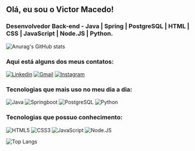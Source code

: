 
## Olá, eu sou o Victor Macedo!
### Desenvolvedor Back-end - Java | Spring | PostgreSQL | HTML | CSS | JavaScript | Node.JS | Python.

![Anurag's GitHub stats](https://github-readme-stats.vercel.app/api?username=victormacedov&show_icons=true&theme=white)

### Aqui está alguns dos meus contatos:
[![Linkedin](https://img.shields.io/badge/LinkedIn-0077B5?style=for-the-badge&logo=linkedin&logoColor=white)](https://www.linkedin.com/in/victormacedov/)
[![Gmail](https://img.shields.io/badge/Gmail-D14836?style=for-the-badge&logo=gmail&logoColor=white)](mailto:victormacedo1001@gmail.com)
[![Instagram](https://img.shields.io/badge/Instagram-E4405F?style=for-the-badge&logo=instagram&logoColor=white)](https://www.instagram.com/victormacedov/)


### Tecnologias que mais uso no meu dia a dia:

![Java](https://img.shields.io/badge/Java-ED8B00?style=for-the-badge&logo=openjdk&logoColor=white)
![Springboot](https://img.shields.io/badge/Spring-6DB33F?style=for-the-badge&logo=spring&logoColor=white)
![PostgreSQL](https://img.shields.io/badge/PostgreSQL-316192?style=for-the-badge&logo=postgresql&logoColor=white)
![Python](https://img.shields.io/badge/Python-3776AB?style=for-the-badge&logo=python&logoColor=white)

### Tecnologias que possuo conhecimento:

![HTML5](https://img.shields.io/badge/HTML5-E34F26?style=for-the-badge&logo=html5&logoColor=white)
![CSS3](https://img.shields.io/badge/CSS3-1572B6?style=for-the-badge&logo=css3&logoColor=white)
![JavaScript](https://img.shields.io/badge/JavaScript-F7DF1E?style=for-the-badge&logo=javascript&logoColor=black)
![Node.JS](https://img.shields.io/badge/Node.js-43853D?style=for-the-badge&logo=node.js&logoColor=white)

![Top Langs](https://github-readme-stats.vercel.app/api/top-langs/?username=victormacedov&layout=compact)
